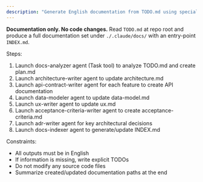 ```yaml
---
description: "Generate English documentation from TODO.md using specialized agents."
---
```


**Documentation only. No code changes.** Read `TODO.md` at repo root and produce a full documentation set under `./.claude/docs/` with an entry-point `INDEX.md`.

Steps:
1. Launch docs-analyzer agent (Task tool) to analyze TODO.md and create plan.md
2. Launch architecture-writer agent to update architecture.md
3. Launch api-contract-writer agent for each feature to create API documentation
4. Launch data-modeler agent to update data-model.md
5. Launch ux-writer agent to update ux.md
6. Launch acceptance-criteria-writer agent to create acceptance-criteria.md
7. Launch adr-writer agent for key architectural decisions
8. Launch docs-indexer agent to generate/update INDEX.md

Constraints:
- All outputs must be in English
- If information is missing, write explicit TODOs
- Do not modify any source code files
- Summarize created/updated documentation paths at the end
